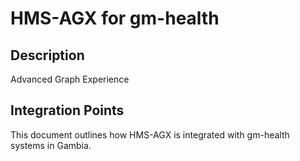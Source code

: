 # HMS-AGX for gm-health

## Description

Advanced Graph Experience

## Integration Points

This document outlines how HMS-AGX is integrated with gm-health systems in Gambia.
